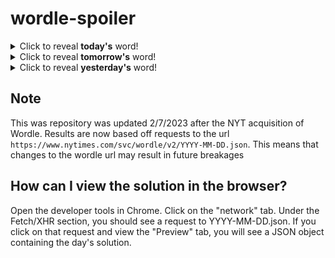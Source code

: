 # wordle-spoiler

<details>
  <summary>Click to reveal <b>today's</b> word!</summary>
  <br>
  <b> camel </b>
</details>

<details>
  <summary>Click to reveal <b>tomorrow's</b> word!</summary>
  <br>
  <b> faint </b>
</details>

<details>
  <summary>Click to reveal <b>yesterday's</b> word!</summary>
  <br>
  <b> mushy </b>
</details>

## Note
This was repository was updated 2/7/2023 after the NYT acquisition of Wordle. Results are now based off requests to the url `https://www.nytimes.com/svc/wordle/v2/YYYY-MM-DD.json`. This means that changes to the wordle url may result in future breakages

## How can I view the solution in the browser?
Open the developer tools in Chrome. Click on the "network" tab. Under the Fetch/XHR section, you should see a request to YYYY-MM-DD.json. If you click on that request and view the "Preview" tab, you will see a JSON object containing the day's solution.